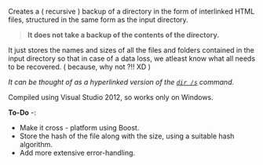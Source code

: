 Creates a ( recursive ) backup of a directory in the form of interlinked HTML files, structured in the same form as the input directory.  
 >**It does not take a backup of the contents of the directory.**
 
It just stores the names and sizes of all the files and folders contained in the input directory so that in case of a data loss, we atleast know what all needs to be recovered. ( because, why not ?!! XD )  

*It can be thought of as a hyperlinked version of the [`dir /s`][1] command.*

Compiled using Visual Studio 2012, so works only on Windows.

**To-Do** -:

 - Make it cross - platform using Boost.
 - Store the hash of the file along with the size, using a suitable hash algorithm.
 - Add more extensive error-handling.

[1]:https://technet.microsoft.com/en-in/library/cc755121.aspx

